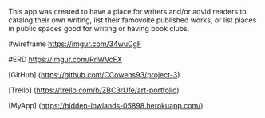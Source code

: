 This app was created to have a place for writers and/or advid readers to catalog their own writing, list their famovoite published works, or list places in public spaces good for writing or having book clubs. 


#wireframe https://imgur.com/34wuCgF

#ERD https://imgur.com/RnWVcFX

[GitHub] (https://github.com/CCowens93/project-3)

[Trello] (https://trello.com/b/ZBC3rUfe/art-portfolio)

[MyApp] (https://hidden-lowlands-05898.herokuapp.com/)